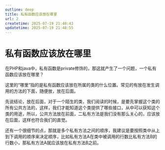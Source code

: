 ```yaml
---
outline: deep
title: 私有函数应该放在哪里
url: 2
createtime: 2025-07-19 21:40:43
updatetime: 2025-07-19 21:48:55
---
```


# 私有函数应该放在哪里

在PHP和java中，私有函数是private修饰的，那这就产生了一个问题，一个私有函数应该放在哪里？

这里的“哪里”指的是私有函数应该放在所属的类的什么位置。常见的有放在发生调用的方法的下面，随便放，放在后面。

先说结论，放在后面，对于一个陌生的类，我们阅读的时候，是要先掌握这个类的所有公共方法的，这样，我们才能知道这个类提供了哪些接口，从中可以获知这个类的用途，所以，公共方法放在前面，二私有方法是我们没有那么关心的，应该放在后面，这样也符合我们的直觉。

还有一个很细节的点，那就是多个私有方法之间的顺序，我建议是要按照类中从上到下调用的顺序来决定顺序，比如私有方法A在类中被调用的行数比私有方法B的行数小，那私有方法A就应该放在私有方法B之前。

